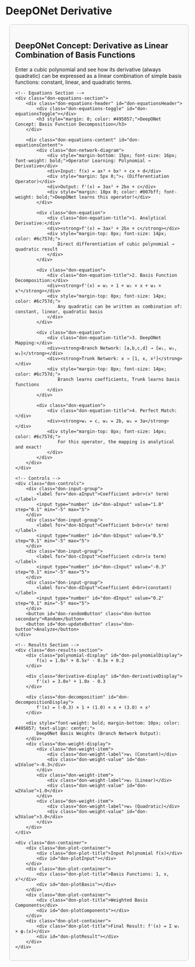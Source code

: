 # DeepONet Derivative

<!DOCTYPE html>
<html>
<head>
<meta charset="utf-8">
<title>DeepONet: Polynomial Derivative Decomposition</title>
<script src="https://cdn.plot.ly/plotly-latest.min.js"></script>

<style>
    #deeponet-container { 
        font-family: -apple-system, BlinkMacSystemFont, 'Segoe UI', Roboto, 'Helvetica Neue', Arial, sans-serif; 
        margin: 10px; 
        background-color: #f9f9f9; 
        padding: 15px;
        border: 1px solid #ccc;
        border-radius: 8px;
    }
    .don-container { 
        display: grid; 
        grid-template-columns: repeat(auto-fit, minmax(400px, 1fr)); 
        gap: 20px; 
    }
    .don-plot-container { 
        border: 1px solid #ddd; 
        border-radius: 8px; 
        background-color: #fff; 
        box-shadow: 0 2px 5px rgba(0,0,0,0.1); 
        padding: 10px;
    }
    .don-controls { 
        grid-column: 1 / -1; 
        padding: 20px; 
        background-color: #fff; 
        border-radius: 8px; 
        border: 1px solid #ddd; 
        display: flex; 
        flex-wrap: wrap; 
        justify-content: space-around; 
        align-items: center; 
        gap: 20px; 
        margin-bottom: 20px;
    }
    .don-input-group {
        display: flex;
        flex-direction: column;
        align-items: center;
        min-width: 120px;
    }
    .don-input-group label { 
        font-weight: bold; 
        margin-bottom: 8px; 
        color: #333; 
        text-align: center;
        font-size: 14px;
    }
    .don-input-group input[type=number] { 
        width: 80px;
        padding: 8px;
        border: 2px solid #ddd;
        border-radius: 4px;
        text-align: center;
        font-size: 16px;
        font-weight: bold;
    }
    .don-input-group input[type=number]:focus {
        border-color: #007bff;
        outline: none;
    }
    .don-button { 
        padding: 12px 24px; 
        font-size: 16px; 
        font-weight: bold; 
        color: white; 
        background-color: #28a745; 
        border: none; 
        border-radius: 5px; 
        cursor: pointer; 
        transition: background-color 0.2s; 
    }
    .don-button:hover { 
        background-color: #218838; 
    }
    .don-button.secondary {
        background-color: #6c757d;
    }
    .don-button.secondary:hover {
        background-color: #545b62;
    }
    .don-plot-title { 
        text-align: center; 
        font-size: 16px; 
        font-weight: bold; 
        padding-top: 15px; 
        color: #444; 
    }
    
    .don-equations-section {
        grid-column: 1 / -1;
        background-color: #fff;
        border: 1px solid #ddd;
        border-radius: 8px;
        margin-bottom: 20px;
    }
    
    .don-equations-header {
        padding: 15px;
        cursor: pointer;
        display: flex;
        align-items: center;
        background-color: #f8f9fa;
        border-radius: 8px 8px 0 0;
        transition: background-color 0.2s;
        user-select: none;
    }
    
    .don-equations-header:hover {
        background-color: #e9ecef;
    }
    
    .don-equations-toggle {
        width: 0;
        height: 0;
        border-left: 8px solid #495057;
        border-top: 6px solid transparent;
        border-bottom: 6px solid transparent;
        margin-right: 12px;
        transition: transform 0.3s ease;
    }
    
    .don-equations-toggle.expanded {
        transform: rotate(90deg);
    }
    
    .don-equations-content {
        padding: 20px;
        display: none;
    }
    
    .don-equations-content.show {
        display: block;
    }
    
    .don-equation {
        background-color: #f8f9fa;
        border: 1px solid #e9ecef;
        border-radius: 6px;
        padding: 15px;
        margin: 10px 0;
        font-family: 'Courier New', monospace;
        font-size: 16px;
    }
    
    .don-equation-title {
        font-weight: bold;
        color: #495057;
        margin-bottom: 8px;
        font-family: -apple-system, BlinkMacSystemFont, 'Segoe UI', Roboto, 'Helvetica Neue', Arial, sans-serif;
    }

    .don-network-diagram {
        background-color: #f8f9fa;
        border: 1px solid #e9ecef;
        border-radius: 6px;
        padding: 20px;
        margin: 10px 0;
        text-align: center;
        font-family: 'Courier New', monospace;
        font-size: 14px;
    }

    .don-results-section {
        grid-column: 1 / -1;
        background-color: #fff;
        border: 1px solid #ddd;
        border-radius: 8px;
        margin-bottom: 20px;
        padding: 20px;
    }

    .don-decomposition {
        background-color: #e7f3ff;
        border: 1px solid #b3d9ff;
        border-radius: 6px;
        padding: 15px;
        margin: 10px 0;
        font-family: 'Courier New', monospace;
        font-size: 16px;
        text-align: center;
    }

    .don-weight-display {
        display: grid;
        grid-template-columns: repeat(auto-fit, minmax(180px, 1fr));
        gap: 15px;
        margin: 15px 0;
    }

    .don-weight-item {
        background-color: #f8f9fa;
        border: 1px solid #e9ecef;
        border-radius: 4px;
        padding: 12px;
        text-align: center;
    }

    .don-weight-label {
        font-weight: bold;
        color: #495057;
        margin-bottom: 5px;
        font-size: 14px;
    }

    .don-weight-value {
        font-family: 'Courier New', monospace;
        font-size: 18px;
        color: #007bff;
        font-weight: bold;
    }

    .polynomial-display {
        background-color: #d4edda;
        border: 1px solid #c3e6cb;
        border-radius: 4px;
        padding: 15px;
        margin: 10px 0;
        text-align: center;
        font-family: 'Courier New', monospace;
        font-size: 18px;
        font-weight: bold;
        color: #155724;
    }

    .derivative-display {
        background-color: #cce5ff;
        border: 1px solid #99ccff;
        border-radius: 4px;
        padding: 15px;
        margin: 10px 0;
        text-align: center;
        font-family: 'Courier New', monospace;
        font-size: 18px;
        font-weight: bold;
        color: #004085;
    }

    .don-branch { color: #28a745; font-weight: bold; }
    .don-trunk { color: #dc3545; font-weight: bold; }
    .don-output { color: #007bff; font-weight: bold; }
</style>
</head>
<body>

<div id="deeponet-container">
    <h2>DeepONet Concept: Derivative as Linear Combination of Basis Functions</h2>
    <p>Enter a cubic polynomial and see how its derivative (always quadratic) can be expressed as a linear combination of simple basis functions: constant, linear, and quadratic terms.</p>

    <!-- Equations Section -->
    <div class="don-equations-section">
        <div class="don-equations-header" id="don-equationsHeader">
            <div class="don-equations-toggle" id="don-equationsToggle"></div>
            <h3 style="margin: 0; color: #495057;">DeepONet Concept: Basis Function Decomposition</h3>
        </div>
        
        <div class="don-equations-content" id="don-equationsContent">
            <div class="don-network-diagram">
                <div style="margin-bottom: 15px; font-size: 16px; font-weight: bold;">Operator Learning: Polynomial → Derivative</div>
                <div>Input: f(x) = ax³ + bx² + cx + d</div>
                <div style="margin: 5px 0;">↓ (Differentiation Operator)</div>
                <div>Output: f'(x) = 3ax² + 2bx + c</div>
                <div style="margin: 10px 0; color: #007bff; font-weight: bold;">DeepONet learns this operator!</div>
            </div>
            
            <div class="don-equation">
                <div class="don-equation-title">1. Analytical Derivative:</div>
                <div><strong>f'(x) = 3ax² + 2bx + c</strong></div>
                <div style="margin-top: 8px; font-size: 14px; color: #6c757d;">
                    Direct differentiation of cubic polynomial → quadratic result
                </div>
            </div>
            
            <div class="don-equation">
                <div class="don-equation-title">2. Basis Function Decomposition:</div>
                <div><strong>f'(x) = w₁ × 1 + w₂ × x + w₃ × x²</strong></div>
                <div style="margin-top: 8px; font-size: 14px; color: #6c757d;">
                    Any quadratic can be written as combination of: constant, linear, quadratic basis
                </div>
            </div>
            
            <div class="don-equation">
                <div class="don-equation-title">3. DeepONet Mapping:</div>
                <div><strong>Branch Network: [a,b,c,d] → [w₁, w₂, w₃]</strong></div>
                <div><strong>Trunk Network: x → [1, x, x²]</strong></div>
                <div style="margin-top: 8px; font-size: 14px; color: #6c757d;">
                    Branch learns coefficients, Trunk learns basis functions
                </div>
            </div>
            
            <div class="don-equation">
                <div class="don-equation-title">4. Perfect Match:</div>
                <div><strong>w₁ = c, w₂ = 2b, w₃ = 3a</strong></div>
                <div style="margin-top: 8px; font-size: 14px; color: #6c757d;">
                    For this operator, the mapping is analytical and exact!
                </div>
            </div>
        </div>
    </div>

    <!-- Controls -->
    <div class="don-controls">
        <div class="don-input-group">
            <label for="don-aInput">Coefficient a<br>(x³ term)</label>
            <input type="number" id="don-aInput" value="1.0" step="0.1" min="-5" max="5">
        </div>
        <div class="don-input-group">
            <label for="don-bInput">Coefficient b<br>(x² term)</label>
            <input type="number" id="don-bInput" value="0.5" step="0.1" min="-5" max="5">
        </div>
        <div class="don-input-group">
            <label for="don-cInput">Coefficient c<br>(x term)</label>
            <input type="number" id="don-cInput" value="-0.3" step="0.1" min="-5" max="5">
        </div>
        <div class="don-input-group">
            <label for="don-dInput">Coefficient d<br>(constant)</label>
            <input type="number" id="don-dInput" value="0.2" step="0.1" min="-5" max="5">
        </div>
        <button id="don-randomButton" class="don-button secondary">Random</button>
        <button id="don-updateButton" class="don-button">Analyze</button>
    </div>

    <!-- Results Section -->
    <div class="don-results-section">
        <div class="polynomial-display" id="don-polynomialDisplay">
            f(x) = 1.0x³ + 0.5x² - 0.3x + 0.2
        </div>
        
        <div class="derivative-display" id="don-derivativeDisplay">
            f'(x) = 3.0x² + 1.0x - 0.3
        </div>
        
        <div class="don-decomposition" id="don-decompositionDisplay">
            f'(x) = (-0.3) × 1 + (1.0) × x + (3.0) × x²
        </div>
        
        <div style="font-weight: bold; margin-bottom: 10px; color: #495057; text-align: center;">
            DeepONet Basis Weights (Branch Network Output):
        </div>
        <div class="don-weight-display">
            <div class="don-weight-item">
                <div class="don-weight-label">w₁ (Constant)</div>
                <div class="don-weight-value" id="don-w1Value">-0.3</div>
            </div>
            <div class="don-weight-item">
                <div class="don-weight-label">w₂ (Linear)</div>
                <div class="don-weight-value" id="don-w2Value">1.0</div>
            </div>
            <div class="don-weight-item">
                <div class="don-weight-label">w₃ (Quadratic)</div>
                <div class="don-weight-value" id="don-w3Value">3.0</div>
            </div>
        </div>
    </div>

    <div class="don-container">
        <div class="don-plot-container">
            <div class="don-plot-title">Input Polynomial f(x)</div>
            <div id="don-plotInput"></div>
        </div>
        <div class="don-plot-container">
            <div class="don-plot-title">Basis Functions: 1, x, x²</div>
            <div id="don-plotBasis"></div>
        </div>
        <div class="don-plot-container">
            <div class="don-plot-title">Weighted Basis Components</div>
            <div id="don-plotComponents"></div>
        </div>
        <div class="don-plot-container">
            <div class="don-plot-title">Final Result: f'(x) = Σ wᵢ × φᵢ(x)</div>
            <div id="don-plotResult"></div>
        </div>
    </div>
</div>

<script>
    (function() {
        // --- SIMPLE BASIS FUNCTIONS ---
        const basisFunctions = [
            x => 1,        // φ₁(x) = 1 (constant)
            x => x,        // φ₂(x) = x (linear)
            x => x * x     // φ₃(x) = x² (quadratic)
        ];

        const basisNames = ['1', 'x', 'x²'];
        const basisColors = ['#dc3545', '#28a745', '#007bff'];

        // --- CONFIGURATION ---
        const x_range = [-2, 2];
        const num_points = 100;
        let x_values = [];
        for (let i = 0; i <= num_points; i++) {
            x_values.push(x_range[0] + (i / num_points) * (x_range[1] - x_range[0]));
        }

        // --- PLOTTING SETUP ---
        const plotLayout = {
            margin: { l: 50, r: 20, t: 20, b: 40 },
            xaxis: { 
                range: x_range, 
                title: 'x',
                zeroline: true, 
                zerolinewidth: 1, 
                zerolinecolor: '#ddd' 
            },
            yaxis: { 
                title: 'f(x)',
                zeroline: true, 
                zerolinewidth: 1, 
                zerolinecolor: '#ddd' 
            },
            showlegend: true,
            autosize: true,
            legend: { x: 0.02, y: 0.98 }
        };

        // --- UTILITY FUNCTIONS ---
        function getPolynomialCoeffs() {
            const a = parseFloat(document.getElementById('don-aInput').value) || 0;
            const b = parseFloat(document.getElementById('don-bInput').value) || 0;
            const c = parseFloat(document.getElementById('don-cInput').value) || 0;
            const d = parseFloat(document.getElementById('don-dInput').value) || 0;
            return { a, b, c, d };
        }

        function polynomialFunction(x, a, b, c, d) {
            return a * Math.pow(x, 3) + b * Math.pow(x, 2) + c * x + d;
        }

        function polynomialDerivative(x, a, b, c, d) {
            return 3 * a * Math.pow(x, 2) + 2 * b * x + c;
        }

        function formatPolynomial(a, b, c, d, isDerivative = false) {
            const formatCoeff = (coeff, power, isFirst = false) => {
                if (coeff === 0) return '';
                const sign = coeff >= 0 ? (isFirst ? '' : ' + ') : ' - ';
                const absCoeff = Math.abs(coeff);
                const coeffStr = (absCoeff === 1 && power > 0) ? '' : absCoeff.toFixed(1);
                
                if (power === 0) return sign + absCoeff.toFixed(1);
                if (power === 1) return sign + coeffStr + 'x';
                return sign + coeffStr + 'x^' + power;
            };

            let result = isDerivative ? "f'(x) = " : "f(x) = ";
            let terms = [];
            
            if (isDerivative) {
                // For derivative: 3ax² + 2bx + c
                if (3 * a !== 0) terms.push(formatCoeff(3 * a, 2, terms.length === 0));
                if (2 * b !== 0) terms.push(formatCoeff(2 * b, 1, terms.length === 0));
                if (c !== 0) terms.push(formatCoeff(c, 0, terms.length === 0));
            } else {
                // For original: ax³ + bx² + cx + d
                if (a !== 0) terms.push(formatCoeff(a, 3, terms.length === 0));
                if (b !== 0) terms.push(formatCoeff(b, 2, terms.length === 0));
                if (c !== 0) terms.push(formatCoeff(c, 1, terms.length === 0));
                if (d !== 0) terms.push(formatCoeff(d, 0, terms.length === 0));
            }
            
            if (terms.length === 0) return result + '0';
            return result + terms.join('');
        }

        function formatDecomposition(a, b, c) {
            const w1 = c;      // constant term
            const w2 = 2 * b;  // linear term coefficient
            const w3 = 3 * a;  // quadratic term coefficient
            
            const formatTerm = (coeff, basis, isFirst = false) => {
                if (coeff === 0) return '';
                const sign = coeff >= 0 ? (isFirst ? '' : ' + ') : ' - ';
                const absCoeff = Math.abs(coeff);
                return `${sign}(${absCoeff.toFixed(1)}) × ${basis}`;
            };

            let result = "f'(x) = ";
            let terms = [];
            
            if (w1 !== 0) terms.push(formatTerm(w1, '1', terms.length === 0));
            if (w2 !== 0) terms.push(formatTerm(w2, 'x', terms.length === 0));
            if (w3 !== 0) terms.push(formatTerm(w3, 'x²', terms.length === 0));
            
            if (terms.length === 0) return result + '0';
            return result + terms.join('');
        }

        function updateDisplays() {
            const { a, b, c, d } = getPolynomialCoeffs();
            
            // Update polynomial and derivative displays
            document.getElementById('don-polynomialDisplay').textContent = formatPolynomial(a, b, c, d, false);
            document.getElementById('don-derivativeDisplay').textContent = formatPolynomial(a, b, c, d, true);
            document.getElementById('don-decompositionDisplay').textContent = formatDecomposition(a, b, c);
            
            // Update weight displays
            document.getElementById('don-w1Value').textContent = c.toFixed(1);     // constant term
            document.getElementById('don-w2Value').textContent = (2 * b).toFixed(1); // linear term
            document.getElementById('don-w3Value').textContent = (3 * a).toFixed(1); // quadratic term
        }

        function toggleEquations() {
            const content = document.getElementById('don-equationsContent');
            const toggle = document.getElementById('don-equationsToggle');
            
            if (content.classList.contains('show')) {
                content.classList.remove('show');
                toggle.classList.remove('expanded');
            } else {
                content.classList.add('show');
                toggle.classList.add('expanded');
            }
        }

        function randomPolynomial() {
            document.getElementById('don-aInput').value = ((Math.random() - 0.5) * 4).toFixed(1);
            document.getElementById('don-bInput').value = ((Math.random() - 0.5) * 4).toFixed(1);
            document.getElementById('don-cInput').value = ((Math.random() - 0.5) * 4).toFixed(1);
            document.getElementById('don-dInput').value = ((Math.random() - 0.5) * 4).toFixed(1);
            analyzePolynomial();
        }

        // --- PLOTTING FUNCTIONS ---
        function plotInputPolynomial() {
            const { a, b, c, d } = getPolynomialCoeffs();
            const y_values = x_values.map(x => polynomialFunction(x, a, b, c, d));
            
            const trace = {
                x: x_values,
                y: y_values,
                mode: 'lines',
                type: 'scatter',
                line: { color: '#6610f2', width: 3 },
                name: 'f(x)'
            };
            
            const layout = { ...plotLayout };
            const maxY = Math.max(...y_values.map(Math.abs));
            layout.yaxis = { ...plotLayout.yaxis, range: [-maxY * 1.1, maxY * 1.1] };
            
            Plotly.react('don-plotInput', [trace], layout);
        }

        function plotBasisFunctions() {
            const traces = basisFunctions.map((func, i) => {
                const y_values = x_values.map(x => func(x));
                return {
                    x: x_values,
                    y: y_values,
                    mode: 'lines',
                    type: 'scatter',
                    line: { 
                        color: basisColors[i], 
                        width: 3
                    },
                    name: `φ₁${i+1}(x) = ${basisNames[i]}`
                };
            });
            
            const layout = { ...plotLayout };
            layout.yaxis = { ...plotLayout.yaxis, title: 'φᵢ(x)', range: [-4, 4] };
            
            Plotly.react('don-plotBasis', traces, layout);
        }

        function plotWeightedComponents() {
            const { a, b, c } = getPolynomialCoeffs();
            const weights = [c, 2 * b, 3 * a]; // w1, w2, w3
            
            const traces = basisFunctions.map((func, i) => {
                const y_values = x_values.map(x => weights[i] * func(x));
                return {
                    x: x_values,
                    y: y_values,
                    mode: 'lines',
                    type: 'scatter',
                    line: { 
                        color: basisColors[i], 
                        width: 2,
                        dash: 'dash'
                    },
                    name: `w₁${i+1}φ₁${i+1}(x) = ${weights[i].toFixed(1)} × ${basisNames[i]}`
                };
            });
            
            const layout = { ...plotLayout };
            layout.yaxis = { ...plotLayout.yaxis, title: 'wᵢφᵢ(x)' };
            
            Plotly.react('don-plotComponents', traces, layout);
        }

        function plotFinalResult() {
            const { a, b, c, d } = getPolynomialCoeffs();
            const weights = [c, 2 * b, 3 * a]; // w1, w2, w3
            
            // Analytical derivative
            const analyticalDerivative = x_values.map(x => polynomialDerivative(x, a, b, c, d));
            const analyticalTrace = {
                x: x_values,
                y: analyticalDerivative,
                mode: 'lines',
                type: 'scatter',
                line: { color: '#fd7e14', width: 4 },
                name: "Analytical f'(x)"
            };
            
            // DeepONet reconstruction (should be identical)
            const deeponetReconstruction = x_values.map(x => {
                return weights.reduce((sum, weight, i) => {
                    return sum + weight * basisFunctions[i](x);
                }, 0);
            });
            
            const deeponetTrace = {
                x: x_values,
                y: deeponetReconstruction,
                mode: 'lines',
                type: 'scatter',
                line: { color: '#007bff', width: 3, dash: 'dot' },
                name: 'DeepONet: Σ wᵢφᵢ(x)'
            };
            
            // Individual components (faded)
            const componentTraces = basisFunctions.map((func, i) => {
                const y_values = x_values.map(x => weights[i] * func(x));
                return {
                    x: x_values,
                    y: y_values,
                    mode: 'lines',
                    type: 'scatter',
                    line: { 
                        color: basisColors[i], 
                        width: 1,
                        dash: 'dot'
                    },
                    opacity: 0.3,
                    showlegend: false
                };
            });
            
            const allTraces = [...componentTraces, analyticalTrace, deeponetTrace];
            
            const layout = { ...plotLayout };
            layout.yaxis = { ...plotLayout.yaxis, title: "f'(x)" };
            
            Plotly.react('don-plotResult', allTraces, layout);
        }

        function analyzePolynomial() {
            updateDisplays();
            plotInputPolynomial();
            plotBasisFunctions();
            plotWeightedComponents();
            plotFinalResult();
        }

        // --- EVENT LISTENERS ---
        function setupEventListeners() {
            ['don-aInput', 'don-bInput', 'don-cInput', 'don-dInput'].forEach(id => {
                document.getElementById(id).addEventListener('input', analyzePolynomial);
            });
            
            document.getElementById('don-randomButton').addEventListener('click', randomPolynomial);
            document.getElementById('don-updateButton').addEventListener('click', analyzePolynomial);
            document.getElementById('don-equationsHeader').addEventListener('click', toggleEquations);
            
            window.addEventListener('resize', () => {
                const plots = ['don-plotInput', 'don-plotBasis', 'don-plotComponents', 'don-plotResult'];
                plots.forEach(plotId => {
                    Plotly.relayout(plotId, { 
                        'width': document.getElementById(plotId).parentElement.clientWidth - 20 
                    });
                });
            });
        }

        // --- INITIALIZATION ---
        function init() {
            setupEventListeners();
            analyzePolynomial();
        }

        if (document.readyState === 'loading') {
            document.addEventListener('DOMContentLoaded', init);
        } else {
            init();
        }
    })();
</script>

</body>
</html>